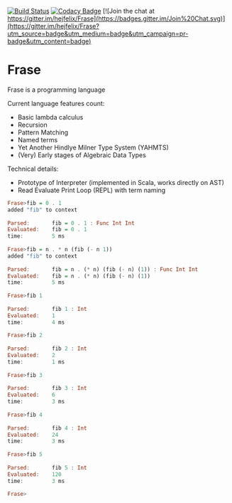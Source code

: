 [![Build Status](https://travis-ci.org/hejfelix/Frase.svg?branch=master)](https://travis-ci.org/hejfelix/Frase) [![Codacy Badge](https://api.codacy.com/project/badge/5ac7eafc7a5d4f638d6ce89cdabe318c)](https://www.codacy.com/app/hejfelix/Frase)  [![Join the chat at https://gitter.im/hejfelix/Frase](https://badges.gitter.im/Join%20Chat.svg)](https://gitter.im/hejfelix/Frase?utm_source=badge&utm_medium=badge&utm_campaign=pr-badge&utm_content=badge)

# Frase

Frase is a programming language

Current language features count:

* Basic lambda calculus
* Recursion
* Pattern Matching
* Named terms
* Yet Another Hindlye Milner Type System (YAHMTS)
* (Very) Early stages of Algebraic Data Types

Technical details:

* Prototype of Interpreter (implemented in Scala, works directly on AST)
* Read Evaluate Print Loop (REPL) with term naming

```haskell
Frase>fib = 0 . 1
added "fib" to context
 
Parsed:       fib = 0 . 1 : Func Int Int
Evaluated:    fib = 0 . 1
time:         5 ms
 
Frase>fib = n . * n (fib (- n 1))
added "fib" to context
 
Parsed:       fib = n . (* n) (fib (- n) (1)) : Func Int Int
Evaluated:    fib = n . (* n) (fib (- n) (1))
time:         5 ms
 
Frase>fib 1
 
Parsed:       fib 1 : Int
Evaluated:    1
time:         4 ms
 
Frase>fib 2
 
Parsed:       fib 2 : Int
Evaluated:    2
time:         1 ms
 
Frase>fib 3
 
Parsed:       fib 3 : Int
Evaluated:    6
time:         3 ms
 
Frase>fib 4
 
Parsed:       fib 4 : Int
Evaluated:    24
time:         3 ms
 
Frase>fib 5
 
Parsed:       fib 5 : Int
Evaluated:    120
time:         3 ms
 
Frase>
```
